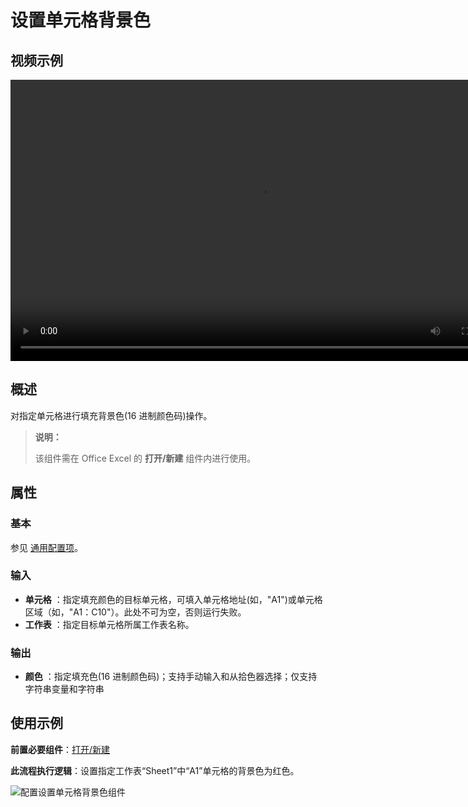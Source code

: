 # 设置单元格背景色

## 视频示例

<video controls height='450px' width='800px' src="https://encooacademy.oss-cn-shanghai.aliyuncs.com/activity/SetCellsbackground.mp4"></video>

## 概述

对指定单元格进行填充背景色(16 进制颜色码)操作。

> **说明：**
>
> 该组件需在 Office Excel 的 **打开/新建** 组件内进行使用。

## 属性

### 基本

参见 [通用配置项](../../Appendix/CommonConfigurationItems.md)。

### 输入

- **单元格** ：指定填充颜色的目标单元格，可填入单元格地址(如，"A1")或单元格区域（如，"A1：C10"）。此处不可为空，否则运行失败。
- **工作表** ：指定目标单元格所属工作表名称。

### 输出

- **颜色** ：指定填充色(16 进制颜色码)；支持手动输入和从拾色器选择；仅支持字符串变量和字符串

## 使用示例

**前置必要组件**：[打开/新建](../OfficeExcel/OpenExcel.md)

**此流程执行逻辑**：设置指定工作表“Sheet1”中“A1”单元格的背景色为红色。

![配置设置单元格背景色组件](https://docimages.blob.core.chinacloudapi.cn/images/Activities/SetCellBackColor2.png)
